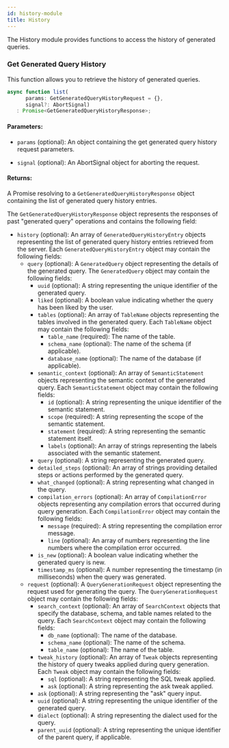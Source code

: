 ```yaml
---
id: history-module
title: History
---
```


The History module provides functions to access the history of generated queries.

### Get Generated Query History <a name="get-generated-query-history"></a>

This function allows you to retrieve the history of generated queries.

```typescript
async function list(
      params: GetGeneratedQueryHistoryRequest = {},
      signal?: AbortSignal)
   : Promise<GetGeneratedQueryHistoryResponse>;
```

#### Parameters:

- `params` (optional): An object containing the get generated query history request parameters.

- `signal` (optional): An AbortSignal object for aborting the request.

#### Returns:

A Promise resolving to a `GetGeneratedQueryHistoryResponse` object containing the list of generated query history entries.

The `GetGeneratedQueryHistoryResponse` object represents the responses of past "generated query" operations and contains the following field:

- `history` (optional): An array of `GeneratedQueryHistoryEntry` objects representing the list of generated query history entries retrieved from the server. Each `GeneratedQueryHistoryEntry` object may contain the following fields:
  - `query` (optional): A `GeneratedQuery` object representing the details of the generated query. The `GeneratedQuery` object may contain the following fields:
    - `uuid` (optional): A string representing the unique identifier of the generated query.
    - `liked` (optional): A boolean value indicating whether the query has been liked by the user.
    - `tables` (optional): An array of `TableName` objects representing the tables involved in the generated query. Each `TableName` object may contain the following fields:
      - `table_name` (required): The name of the table.
      - `schema_name` (optional): The name of the schema (if applicable).
      - `database_name` (optional): The name of the database (if applicable).
    - `semantic_context` (optional): An array of `SemanticStatement` objects representing the semantic context of the generated query. Each `SemanticStatement` object may contain the following fields:
      - `id` (optional): A string representing the unique identifier of the semantic statement.
      - `scope` (required): A string representing the scope of the semantic statement.
      - `statement` (required): A string representing the semantic statement itself.
      - `labels` (optional): An array of strings representing the labels associated with the semantic statement.
    - `query` (optional): A string representing the generated query.
    - `detailed_steps` (optional): An array of strings providing detailed steps or actions performed by the generated query.
    - `what_changed` (optional): A string representing what changed in the query.
    - `compilation_errors` (optional): An array of `CompilationError` objects representing any compilation errors that occurred during query generation. Each `CompilationError` object may contain the following fields:
      - `message` (required): A string representing the compilation error message.
      - `line` (optional): An array of numbers representing the line numbers where the compilation error occurred.
    - `is_new` (optional): A boolean value indicating whether the generated query is new.
    - `timestamp_ms` (optional): A number representing the timestamp (in milliseconds) when the query was generated.
  - `request` (optional): A `QueryGenerationRequest` object representing the request used for generating the query. The `QueryGenerationRequest` object may contain the following fields:
    - `search_context` (optional): An array of `SearchContext` objects that specify the database, schema, and table names related to the query. Each `SearchContext` object may contain the following fields:
      - `db_name` (optional): The name of the database.
      - `schema_name` (optional): The name of the schema.
      - `table_name` (optional): The name of the table.
    - `tweak_history` (optional): An array of `Tweak` objects representing the history of query tweaks applied during query generation. Each `Tweak` object may contain the following fields:
      - `sql` (optional): A string representing the SQL tweak applied.
      - `ask` (optional): A string representing the ask tweak applied.
    - `ask` (optional): A string representing the "ask" query input.
    - `uuid` (optional): A string representing the unique identifier of the generated query.
    - `dialect` (optional): A string representing the dialect used for the query.
    - `parent_uuid` (optional): A string representing the unique identifier of the parent query, if applicable.
